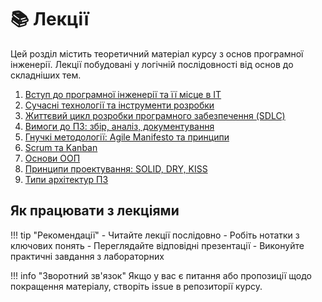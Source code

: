 # 📚 Лекції

Цей розділ містить теоретичний матеріал курсу з основ програмної інженерії. Лекції побудовані у логічній послідовності від основ до складніших тем.

1. [Вступ до програмної інженерії та її місце в IT](lecture-01.md)
2. [Сучасні технології та інструменти розробки](lecture-02.md)
3. [Життєвий цикл розробки програмного забезпечення (SDLC)](lecture-03.md)
4. [Вимоги до ПЗ: збір, аналіз, документування](lecture-04.md)
5. [Гнучкі методології: Agile Manifesto та принципи](lecture-05.md)
6. [Scrum та Kanban](lecture-06.md)
7. [Основи ООП](lecture-07.md)
8. [Принципи проектування: SOLID, DRY, KISS](lecture-08.md)
9. [Типи архітектур ПЗ](lecture-09.md)

## Як працювати з лекціями

!!! tip "Рекомендації"
    - Читайте лекції послідовно
    - Робіть нотатки з ключових понять
    - Переглядайте відповідні презентації
    - Виконуйте практичні завдання з лабораторних

!!! info "Зворотний зв'язок"
    Якщо у вас є питання або пропозиції щодо покращення матеріалу, створіть issue в репозиторії курсу.
